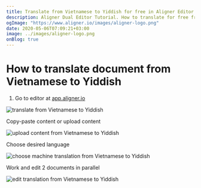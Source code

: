 ```yaml
---
title: Translate from Vietnamese to Yiddish for free in Aligner Editor
description: Aligner Dual Editor Tutorial. How to translate for free from Vietnamese to Yiddish. Aligner is multilingual document management platform. 
ogImage: "https://www.aligner.io/images/aligner-logo.png"
date: 2020-05-06T07:09:21+03:00
image: ../images/aligner-logo.png
onBlog: true
---
```


# How to translate document from Vietnamese to Yiddish

1. Go to editor at [app.aligner.io](https://app.aligner.io "Aligner App web page")

![translate from Vietnamese to Yiddish](../aligner-blank-editor.png "translate from Vietnamese to Yiddish")

Copy-paste content or upload content

![upload content from Vietnamese to Yiddish](../aligner-uploaded-document.png "upload content from Vietnamese to Yiddish")

Choose desired language

![choose machine translation from Vietnamese to Yiddish](../aligner-language-dropdown.png "choose machine translation from Vietnamese to Yiddish")

Work and edit 2 documents in parallel

![edit translation from Vietnamese to Yiddish](../aligner-double-sitded-editor.png "edit translation from Vietnamese to Yiddish")


